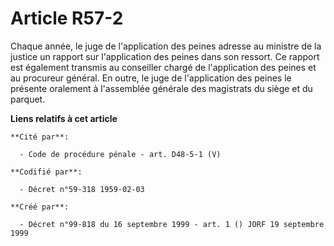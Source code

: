 # Article R57-2

Chaque année, le juge de l'application des peines adresse au ministre de la justice un rapport sur l'application des peines
dans son ressort. Ce rapport est également transmis au conseiller chargé de l'application des peines et au procureur général.
En outre, le juge de l'application des peines le présente oralement à l'assemblée générale des magistrats du siège et du
parquet.

**Liens relatifs à cet article**

	**Cité par**:

	  - Code de procédure pénale - art. D48-5-1 (V)

	**Codifié par**:

	  - Décret n°59-318 1959-02-03

	**Créé par**:

	  - Décret n°99-818 du 16 septembre 1999 - art. 1 () JORF 19 septembre 1999
